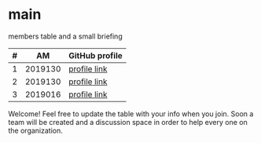 # main
members table and a small briefing

| # | ΑΜ | GitHub profile |
| -- | -- | -- |
| 1 | 2019130 | [profile link](https://github.com/vasilis22) |
| 2 | 2019130 | [profile link](https://github.com/chrislach1) |
| 3 | 2019016 | [profile link](https://github.com/Thomasth01) |

Welcome! Feel free to update the table with your info when you join. Soon a team will be created and a discussion space in order to help every one on the organization.
